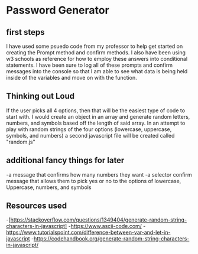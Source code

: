 # Password Generator

## first steps
I have used some psuedo code from my professor to help get started on creating the Prompt method and confirm methods.  I also have been using w3 schools as reference for how to employ these answers into conditional statements.  I have been sure to log all of these prompts and confirm messages into the console so that I am able to see what data is being held inside of the variables and move on with the function.
## Thinking out Loud
If the user picks all 4 options, then that will be the easiest type of code to start with.  I would create an object in an array and generate random letters, numbers, and symbols based off the length of said array.  In an attempt to play with random strings of the four options (lowercase, uppercase, symbols, and numbers) a second javascript file will be created called "random.js"

## additional fancy things for later
-a message that confirms how many numbers they want
-a selector confirm message that allows them to pick yes or no to the options of lowercase, Uppercase, numbers, and symbols


## Resources used
-[https://stackoverflow.com/questions/1349404/generate-random-string-characters-in-javascript]
-https://www.ascii-code.com/
-https://www.tutorialspoint.com/difference-between-var-and-let-in-javascript
-https://codehandbook.org/generate-random-string-characters-in-javascript/
